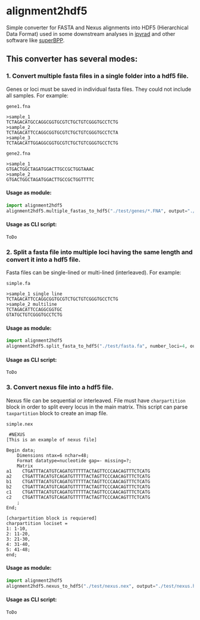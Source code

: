 # alignment2hdf5

Simple converter for FASTA and Nexus alignments into HDF5 (Hierarchical Data Format) used in some downstream analyses in [ipyrad](https://github.com/dereneaton/ipyrad) and other software like [superBPP](https://github.com/eaton-lab/superbpp).

## This converter has several modes:

### 1. Convert multiple fasta files in a single folder into a hdf5 file.

Genes or loci must be saved in individual fasta files. They could not include all samples. For example:

`gene1.fna`
```text
>sample_1
TCTAGACATGCCAGGCGGTGCGTCTGCTGTCGGGTGCCTCTG
>sample_2
TCTAGACATTCCAGGCGGTGCGTCTGCTGTCGGGTGCCTCTA
>sample_3
TCTAGACATTGGAGGCGGTGCGTCTGCTGTCGGGTGCCTCTG
``` 
`gene2.fna`
```text
>sample_1
GTGACTGGCTAGATGGACTTGCCGCTGGTAAAC
>sample_2
GTGACTGGCTAGATGGACTTGCCGCTGGTTTTC
```

#### Usage as module:
```python
import alignment2hdf5
alignment2hdf5.multiple_fastas_to_hdf5("./test/genes/*.FNA", output="./test/alignment.hdf5")
```

#### Usage as CLI script:
```
ToDo
```

### 2. Split a fasta file into multiple loci having the same length and convert it into a hdf5 file.

Fasta files can be single-lined or multi-lined (interleaved). For example:

`simple.fa` 
```text
>sample_1 single line
TCTAGACATTCCAGGCGGTGCGTCTGCTGTCGGGTGCCTCTG
>sample_2 multiline
TCTAGACATTCCAGGCGGTGC
GTATGCTGTCGGGTGCCTCTG

```

#### Usage as module:

```python
import alignment2hdf5
alignment2hdf5.split_fasta_to_hdf5("./test/fasta.fa", number_loci=4, output="./test/fasta.hdf5")
```

#### Usage as CLI script:
```
ToDo
```

### 3. Convert nexus file into a hdf5 file.

Nexus file can be sequential or interleaved. File must have `charpartition` block in order to split every locus in the main matrix. This script can parse `taxpartition` block to create an imap file.

`simple.nex`
```text
 #NEXUS
[This is an example of nexus file]

Begin data;
    Dimensions ntax=6 nchar=48;
    Format datatype=nucleotide gap=- missing=?;
    Matrix
a1    CTGATTTACATGTCAGATGTTTTTACTAGTTCCCAACAGTTTCTCATG
a2    CTGATTTACATGTCAGATGTTTTTACTAGTTCCCAACAGTTTCTCATG
b1    CTGATTTACATGTCAGATGTTTTTACTAGTTCCCAACAGTTTCTCATG
b2    CTGATTTACATGTCAGATGTTTTTACTAGTTCCCAACAGTTTCTCATG
c1    CTGATTTACATGTCAGATGTTTTTACTAGTTCCCAACAGTTTCTCATG
c2    CTGATTTACATGTCAGATGTTTTTACTAGTTCCCAACAGTTTCTCATG
    ;
End;

[charpartition block is requiered]
charpartition lociset =
1: 1-10,
2: 11-20,
3: 21-30,
4: 31-40,
5: 41-48;
end;
```

#### Usage as module:
```python
import alignment2hdf5
alignment2hdf5.nexus_to_hdf5("./test/nexus.nex", output="./test/nexus.hdf5")
```

#### Usage as CLI script:
```
ToDo
```